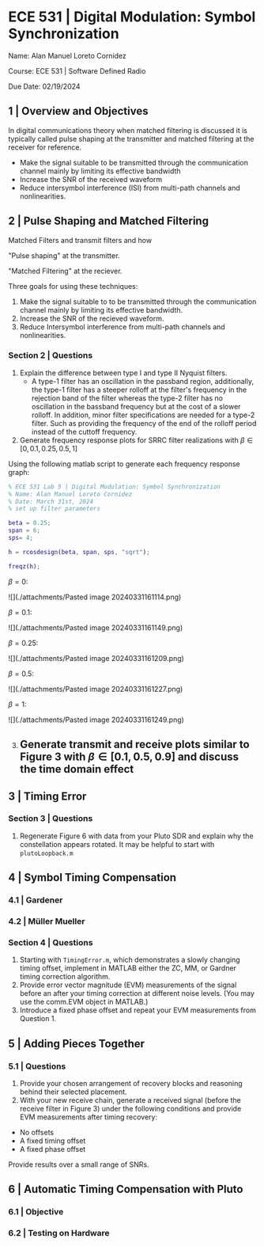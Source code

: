 # ECE 531 | Digital Modulation: Symbol Synchronization

Name: Alan Manuel Loreto Cornidez

Course: ECE 531 | Software Defined Radio

Due Date: 02/19/2024

<!-- \newpage -->
<!-- \thispagestyle{empty} \clearpage \tableofcontents \pagenumbering{roman} -->
<!-- \clearpage \pagenumbering{arabic} \setcounter{page}{1} -->

## 1 | Overview and Objectives

In digital communications theory when matched filtering is discussed it is
typically called pulse shaping at the transmitter and matched filtering at the
receiver for reference.

- Make the signal suitable to be transmitted through the communication channel
  mainly by limiting its effective bandwidth
- Increase the SNR of the received waveform
- Reduce intersymbol interference (ISI) from multi-path channels and
  nonlinearities.

## 2 | Pulse Shaping and Matched Filtering


Matched Filters and transmit filters and how 

"Pulse shaping" at the transmitter. 

"Matched Filtering" at the reciever.

Three goals for using these techniques:

1. Make the signal suitable to to be transmitted through the communication channel mainly by limiting its effective bandwidth.
2. Increase the SNR of the recieved waveform.
3. Reduce Intersymbol interference from multi-path channels and nonlinearities.


### Section 2 | Questions

1. Explain the difference between type I and type II Nyquist filters.
   - A type-1 filter has an oscillation in the passband region, additionally,
     the type-1 filter has a steeper rolloff at the filter's frequency in the
     rejection band of the filter whereas the type-2 filter has no oscillation
     in the bassband frequency but at the cost of a slower rolloff. In addition,
     minor filter specifications are needed for a type-2 filter. Such as
     providing the frequency of the end of the rolloff period instead of the
     cuttoff frequency.
2. Generate frequency response plots for SRRC filter realizations with $\beta
   \in [0, 0.1, 0.25, 0.5, 1]$

Using the following matlab script to generate each frequency response graph:

```matlab
% ECE 531 Lab 5 | Digital Modulation: Symbol Synchronization
% Name: Alan Manuel Loreto Cornidez
% Date: March 31st, 2024
% set up filter parameters

beta = 0.25;
span = 6;
sps= 4;

h = rcosdesign(beta, span, sps, "sqrt");

freqz(h);
```

$\beta = 0$:

![](./attachments/Pasted image 20240331161114.png)

$\beta = 0.1$:

![](./attachments/Pasted image 20240331161149.png)

$\beta = 0.25$:

![](./attachments/Pasted image 20240331161209.png)

$\beta = 0.5$:

![](./attachments/Pasted image 20240331161227.png)

$\beta = 1$:

![](./attachments/Pasted image 20240331161249.png)


3. Generate transmit and receive plots similar to Figure 3 with $\beta \in [0.1, 0.5, 0.9]$ and discuss the time domain effect
   - 

## 3 | Timing Error

### Section 3 | Questions

1. Regenerate Figure 6 with data from your Pluto SDR and explain why the constellation appears rotated. It may be helpful to start with `plutoLoopback.m`

## 4 | Symbol Timing Compensation

### 4.1 | Gardener

### 4.2 | Müller Mueller

### Section 4 | Questions

1. Starting with `TimingError.m`, which demonstrates a slowly changing timing
   offset, implement in MATLAB either the ZC, MM, or Gardner timing correction
   algorithm.
2. Provide error vector magnitude (EVM) measurements of the signal before an
   after your timing correction at different noise levels. (You may use the
   comm.EVM object in MATLAB.)
3. Introduce a fixed phase offset and repeat your EVM measurements from
   Question 1.

## 5 | Adding Pieces Together

### 5.1 | Questions

1. Provide your chosen arrangement of recovery blocks and reasoning behind their
   selected placement.
2. With your new receive chain, generate a received signal (before the receive
   filter in Figure 3) under the following conditions and provide EVM
   measurements after timing recovery:

- No offsets
- A fixed timing offset
- A fixed phase offset

Provide results over a small range of SNRs.

## 6 | Automatic Timing Compensation with Pluto

### 6.1 | Objective

### 6.2 | Testing on Hardware
